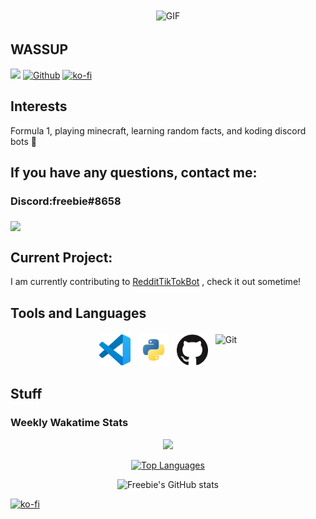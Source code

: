 <p align="center">
<img src="https://cdn.discordapp.com/attachments/863842742195322920/871857022612697138/0b2f8f4c34bb02bfcdfd77f04824978a.gif" alt="GIF" height="250" style="vertical-align:center; margin:4px">
</p>

## WASSUP
![](https://visitor-badge.laobi.icu/badge?page_id=FreebieII.FreebieII)
[![Github](https://img.shields.io/github/followers/FreebieII?label=Follow&style=social)](https://github.com/FreebieII)
[![ko-fi](https://ko-fi.com/img/githubbutton_sm.svg)](https://ko-fi.com/O4O3609IG)
## Interests
Formula 1, playing minecraft, learning random facts, and koding discord bots 🥣

## If you have any questions, contact me:

### Discord:freebie#8658 <br>

<img align="middle" src="https://discord.c99.nl/widget/theme-2/744998591365513227.png">

## Current Project:
 
 I am currently contributing to [RedditTikTokBot](https://github.com/elebumm/RedditVideoMakerBot/) , check it out sometime!


## Tools and Languages

<p align="center">
<img src="https://raw.githubusercontent.com/github/explore/80688e429a7d4ef2fca1e82350fe8e3517d3494d/topics/visual-studio-code/visual-studio-code.png" alt="VS Code" height="50" style="vertical-align:top; margin:4px">
<img src="https://raw.githubusercontent.com/github/explore/80688e429a7d4ef2fca1e82350fe8e3517d3494d/topics/python/python.png" alt="Python" height="50" style="vertical-align:top; margin:4px">
<img src="https://raw.githubusercontent.com/github/explore/78df643247d429f6cc873026c0622819ad797942/topics/github/github.png" alt="GitHub" height="50" style="vertical-align:top; margin:4px">
<img src="https://git-scm.com/images/logos/logomark-white@2x.png" alt="Git" height="50" style="vertical-align:top; margin:4px">
</p>


## Stuff
### Weekly Wakatime Stats

<center>
<a href="https://wakatime.com/@Freebie0005">
  <img src="https://github-readme-stats.vercel.app/api/wakatime?username=Freebie0005&show_icons=true&hide_border=false&bg_color=525e81&title_color=e7c8a2&text_color=fde7c6&icon_color=2596be">
</a> 

[![Top Languages](https://github-readme-stats.vercel.app/api/top-langs/?username=freebieii&bg_color=525e81&title_color=e7c8a2&text_color=fde7c6&icon_color=2596be)](https://github.com/anuraghazra/github-readme-stats)

  
![Freebie's GitHub stats](https://github-readme-stats.vercel.app/api?username=freebieii&count_private=true&show_icons=true&bg_color=525e81&title_color=e7c8a2&text_color=fde7c6&icon_color=2596be)
 </center>
 
[![ko-fi](https://ko-fi.com/img/githubbutton_sm.svg)](https://ko-fi.com/O4O3609IG)



